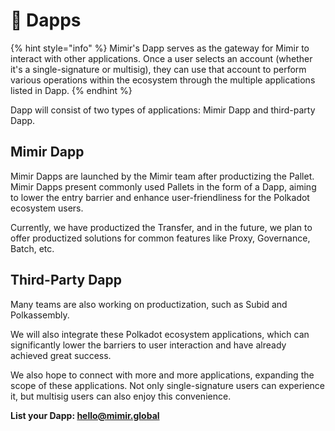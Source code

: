 # 📍 Dapps

{% hint style="info" %}
Mimir's Dapp serves as the gateway for Mimir to interact with other applications. Once a user selects an account (whether it's a single-signature or multisig), they can use that account to perform various operations within the ecosystem through the multiple applications listed in Dapp.&#x20;
{% endhint %}

Dapp will consist of two types of applications: Mimir Dapp and third-party Dapp.

## Mimir Dapp

Mimir Dapps are launched by the Mimir team after productizing the Pallet. Mimir Dapps present commonly used Pallets in the form of a Dapp, aiming to lower the entry barrier and enhance user-friendliness for the Polkadot ecosystem users.&#x20;

Currently, we have productized the Transfer, and in the future, we plan to offer productized solutions for common features like Proxy, Governance, Batch, etc.

## Third-Party Dapp

Many teams are also working on productization, such as Subid and Polkassembly.&#x20;

We will also integrate these Polkadot ecosystem applications, which can significantly lower the barriers to user interaction and have already achieved great success.&#x20;

We also hope to connect with more and more applications, expanding the scope of these applications. Not only single-signature users can experience it, but multisig users can also enjoy this convenience.



**List your Dapp: hello@mimir.global**
